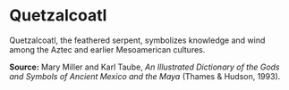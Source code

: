 # Quetzalcoatl

Quetzalcoatl, the feathered serpent, symbolizes knowledge and wind among the Aztec and earlier Mesoamerican cultures.

**Source:** Mary Miller and Karl Taube, _An Illustrated Dictionary of the Gods and Symbols of Ancient Mexico and the Maya_ (Thames & Hudson, 1993).
